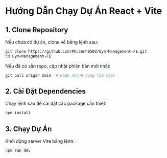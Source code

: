 # Hướng Dẫn Chạy Dự Án React + Vite

## 1. Clone Repository
Nếu chưa có dự án, clone về bằng lệnh sau:

```sh
git clone https://github.com/PhucAnh0502/Gym-Management-FE.git
cd Gym-Management-FE
```

Nếu đã có sẵn repo, cập nhật phiên bản mới nhất:

```sh
git pull origin main  # Hoặc nhánh đang làm việc
```

## 2. Cài Đặt Dependencies
Chạy lệnh sau để cài đặt các package cần thiết:

```sh
npm install  
```

## 3. Chạy Dự Án
Khởi động server Vite bằng lệnh:

```sh
npm run dev  
```
